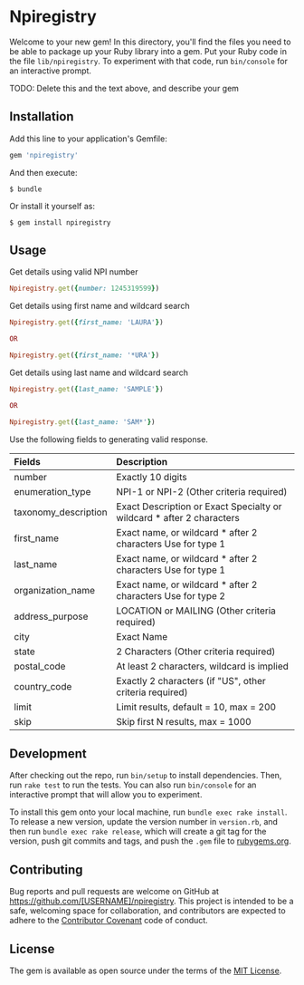 # Npiregistry

Welcome to your new gem! In this directory, you'll find the files you need to be able to package up your Ruby library into a gem. Put your Ruby code in the file `lib/npiregistry`. To experiment with that code, run `bin/console` for an interactive prompt.

TODO: Delete this and the text above, and describe your gem

## Installation

Add this line to your application's Gemfile:

```ruby
gem 'npiregistry'
```

And then execute:

    $ bundle

Or install it yourself as:

    $ gem install npiregistry

## Usage

Get details using valid NPI number

```ruby
Npiregistry.get({number: 1245319599})
```

Get details using first name and wildcard search 

```ruby
Npiregistry.get({first_name: 'LAURA'})

OR

Npiregistry.get({first_name: '*URA'}) 
```

Get details using last name and wildcard search
```ruby
Npiregistry.get({last_name: 'SAMPLE'})

OR

Npiregistry.get({last_name: 'SAM*'}) 
```
 
Use the following fields to generating valid response.


| Fields         |  Description  |  
| :------------- |:-------------|
| number                |  Exactly 10 digits
| enumeration_type      |  NPI-1 or NPI-2 (Other criteria required)    
| taxonomy_description  |  Exact Description or Exact Specialty or wildcard * after 2 characters
| first_name            |  Exact name, or wildcard * after 2 characters    Use for type 1
| last_name             |  Exact name, or wildcard * after 2 characters    Use for type 1
| organization_name     |  Exact name, or wildcard * after 2 characters    Use for type 2
| address_purpose       |  LOCATION or MAILING (Other criteria required)
| city                  |  Exact Name
| state                 |  2 Characters (Other criteria required)
| postal_code           |  At least 2 characters, wildcard is implied
| country_code          |  Exactly 2 characters (if "US", other criteria required)
| limit                 |  Limit results, default = 10, max = 200
| skip                  |  Skip first N results, max = 1000




## Development

After checking out the repo, run `bin/setup` to install dependencies. Then, run `rake test` to run the tests. You can also run `bin/console` for an interactive prompt that will allow you to experiment.

To install this gem onto your local machine, run `bundle exec rake install`. To release a new version, update the version number in `version.rb`, and then run `bundle exec rake release`, which will create a git tag for the version, push git commits and tags, and push the `.gem` file to [rubygems.org](https://rubygems.org).

## Contributing

Bug reports and pull requests are welcome on GitHub at https://github.com/[USERNAME]/npiregistry. This project is intended to be a safe, welcoming space for collaboration, and contributors are expected to adhere to the [Contributor Covenant](http://contributor-covenant.org) code of conduct.


## License

The gem is available as open source under the terms of the [MIT License](http://opensource.org/licenses/MIT).

